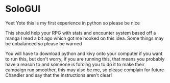 # SoloGUI
Yeet Yote this is my first experience in python so please be nice

This should help your RPG with stats and encounter system based off a manga I read a bit ago which got me hooked on this idea.  Some things may be unbalanced so please be warned

You will have to download python and kivy onto your computer if you want to run this, but don't worry, if you are running this, that means you probably have a reason to and someone is forcing you to do it to make their campaign run smoother, this may also be me, so please complain for future Chandler and say that the instructions aren't clear!
